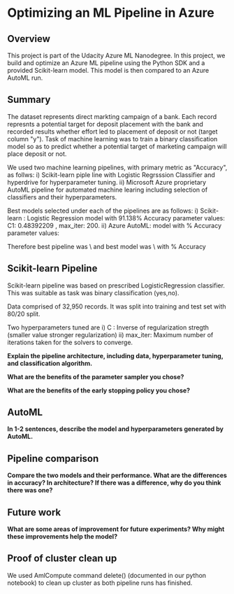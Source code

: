 # Optimizing an ML Pipeline in Azure

## Overview
This project is part of the Udacity Azure ML Nanodegree.
In this project, we build and optimize an Azure ML pipeline using the Python SDK and a provided Scikit-learn model.
This model is then compared to an Azure AutoML run.

## Summary
The dataset represents direct markting campaign of a bank. Each record represnts a potential target for deposit placement with the bank and recorded results whether effort led to placement of deposit or not (target column "y"). 
Task of machine learning was to train a binary classification model so as to predict whether a potential target of marketing campaign will place deposit or not. 

We used two machine learning pipelines, with primary metric as "Accuracy", as follws: 
i) Scikit-learn piple line with Logistic Regrsssion Classifier and hyperdrive for hyperparameter tuning.
ii) Microsoft Azure proprietary AutoML pipeline for automated machine learing including selection of classifiers and their hyperparameters.

Best models selected under each of the pipelines are as follows: 
i) Scikit-learn : Logistic Regression model with 91.138% Accuracy parameter values: C1: 0.48392209 , max_iter: 200.
ii) Azure AutoML:   model with % Accuracy parameter values:                    

Therefore best pipeline was \\ and best model was \\ with % Accuracy

## Scikit-learn Pipeline
Scikit-learn pipeline was based on prescribed LogisticRegression classifier. This was suitable as task was binary classification (yes,no). 

Data comprised of 32,950 records. It was split into training and test set with 80/20 split. 

Two hyperparameters tuned are
i) C : Inverse of regularization stregth (smaller value stronger regularization)
ii) max_iter: Maximum number of iterations taken for the solvers to converge.

**Explain the pipeline architecture, including data, hyperparameter tuning, and classification algorithm.**

**What are the benefits of the parameter sampler you chose?**

**What are the benefits of the early stopping policy you chose?**

## AutoML
**In 1-2 sentences, describe the model and hyperparameters generated by AutoML.**

## Pipeline comparison
**Compare the two models and their performance. What are the differences in accuracy? In architecture? If there was a difference, why do you think there was one?**

## Future work
**What are some areas of improvement for future experiments? Why might these improvements help the model?**

## Proof of cluster clean up
We used AmlCompute command delete() (documented in our python notebook) to clean up cluster as both pipeline runs has finished.
